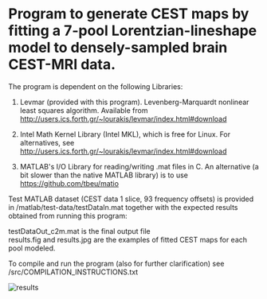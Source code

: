 # Program to generate CEST maps by fitting a 7-pool Lorentzian-lineshape model to densely-sampled brain CEST-MRI data.

The program is dependent on the following Libraries:

1. Levmar (provided with this program). Levenberg-Marquardt nonlinear least squares algorithm. Available from http://users.ics.forth.gr/~lourakis/levmar/index.html#download

2. Intel Math Kernel Library (Intel MKL), which is free for Linux. For alternatives, see http://users.ics.forth.gr/~lourakis/levmar/index.html#download

3. MATLAB's I/O Library for reading/writing .mat files in C. An alternative (a bit slower than the native MATLAB library) is to use https://github.com/tbeu/matio

Test MATLAB dataset (CEST data 1 slice, 93 frequency offsets) is provided in /matlab/test-data/testDataIn.mat together with the expected results obtained from running this program: 

testDataOut_c2m.mat is the final output file\
results.fig and results.jpg are the examples of fitted CEST maps for each pool modeled. 

To compile and run the program (also for further clarification) see /src/COMPILATION_INSTRUCTIONS.txt
 
![results](https://user-images.githubusercontent.com/46479976/71840616-f2485400-30bd-11ea-990e-0bf791f3c239.jpg)

